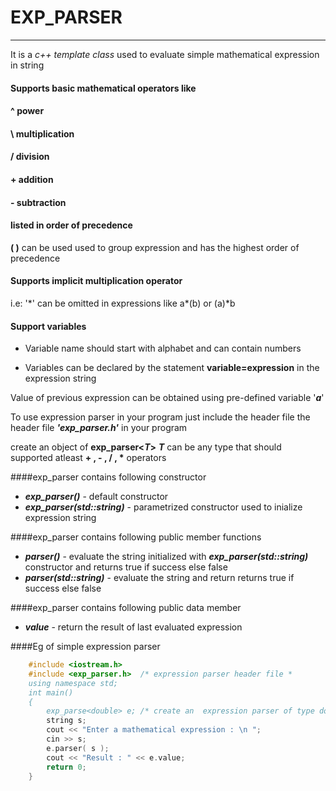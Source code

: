 # EXP_PARSER 
------------
It is a *c++ template class* used to evaluate simple mathematical expression in string

#### Supports basic mathematical operators  like

#### ^  power
#### \  multiplication
#### /  division
#### +  addition
#### -  subtraction

#### listed in order of precedence

__( )__ can be used used to group expression and has the highest order of precedence

#### Supports implicit multiplication operator
i.e: '\*' can be omitted in expressions like a\*(b) or (a)\*b

#### Support variables
- Variable name should start with alphabet and can contain numbers

- Variables can be declared by the statement __variable=expression__ in the expression string

Value of previous expression can be obtained using pre-defined variable '***a***'


To use expression parser in your program just include the header file the header file ***'exp_parser.h'*** in your program

create an object of  **exp_parser<*T*>**
***T*** can  be any type that should supported atleast
**+	 , -  , / , \*** operators

####exp_parser contains following constructor
-	 ***exp_parser()***  -   default constructor
-    ***exp_parser(std::string)***  -  parametrized constructor used to inialize expression string

####exp_parser contains following public member functions
-	 ***parser()*** - evaluate the string initialized with ***exp_parser(std::string)*** constructor and returns true if success else false
-    ***parser(std::string)*** -  evaluate the string and return returns true if success else false

####exp_parser contains following public data member
-	 ***value*** - return the result of last evaluated expression


####Eg of simple expression parser

```c++   
    #include <iostream.h>
    #include <exp_parser.h>  /* expression parser header file *
    using namespace std;
    int main()
    {
        exp_parse<double> e; /* create an  expression parser of type double */
        string s;
        cout << "Enter a mathematical expression : \n ";
        cin >> s;
        e.parser( s );
        cout << "Result : " << e.value;
        return 0;
  	}
```
